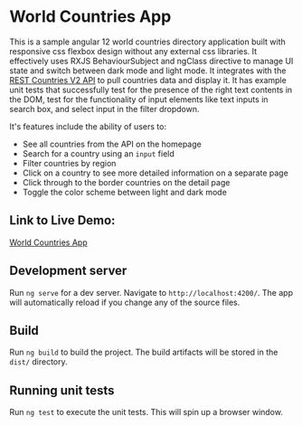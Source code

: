 # World Countries App

This is a sample angular 12 world countries directory application built with responsive css flexbox design without any external css libraries. It effectively uses RXJS BehaviourSubject and ngClass directive to manage UI state and switch between dark mode and light mode. It integrates with the [REST Countries V2 API](https://restcountries.com/#api-endpoints-v2) to pull countries data and display it. It has example unit tests that successfully test for the presence of the right text contents in the DOM, test for the functionality of input elements like text inputs in search box, and select input in the filter dropdown.

It's features include the ability of users to:

- See all countries from the API on the homepage
- Search for a country using an `input` field
- Filter countries by region
- Click on a country to see more detailed information on a separate page
- Click through to the border countries on the detail page
- Toggle the color scheme between light and dark mode

## Link to Live Demo:

[World Countries App](https://world-countries-app.herokuapp.com/)

## Development server

Run `ng serve` for a dev server. Navigate to `http://localhost:4200/`. The app will automatically reload if you change any of the source files.

## Build

Run `ng build` to build the project. The build artifacts will be stored in the `dist/` directory.

## Running unit tests

Run `ng test` to execute the unit tests. This will spin up a browser window.
